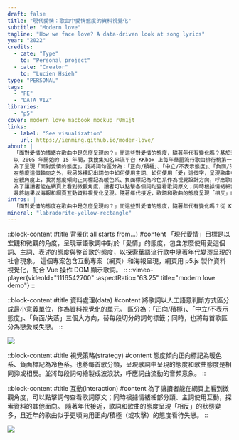 ```yaml
---
draft: false
title: "現代愛情：歌曲中愛情態度的資料視覺化"
subtitle: "Modern love"
tagline: "How we face love? A data-driven look at song lyrics"
year: "2022"
credits:
  - cate: "Type"
    to: "Personal project"
  - cate: "Creator"
    to: "Lucien Hsieh"
type: "PERSONAL"
tags:
  - "FE"
  - "DATA_VIZ"
libraries:
  - "p5"
cover: modern_love_macbook_mockup_r0m1jt
links:
  - label: "See visualization"
    url: https://ienming.github.io/moder-love/
about: |
  「面對愛情的情緒在歌曲中是怎麼呈現的？」而這些對愛情的態度，隨著年代有變化嗎？基於這些問題，我在研究所「創意數位設計」的期末作品上，探討華語流行歌曲 2005 到 2020 年間在 KKbox 排行榜第一名的歌曲中如何「面對愛情」，以 p5.js 做互動資料視覺化。
  以 2005 年開始的 15 年間，我搜集知名串流平台 KKbox 上每年華語流行歌曲排行榜第一名的歌曲做樣本，將歌詞以人工語意判斷方式區分成最小意義單位，作為資料視覺化的單元。
  為了呈現「面對愛情的態度」，我將詞句區分為：「正向/積極」、「中立/不表示態度」、「負面/失落」三個大方向，替每段切分的詞句標籤；同時，也將每首歌區分為戀愛或失戀。
  在態度這個軸向之外，我另外標記出詞句中如何使用主詞、如何使用「愛」這個字，呈現歌曲中一直訴說著的是「愛我」、「愛你」還是單純的「愛」這個概念。
  宏觀角度上，我將態度傾向正向標記為暖色系、負面標記為冷色系作為視覺設計方向，呼應歌曲主要調性的顏色，呈現歌詞中呈現的態度和歌曲態度是相同抑或相反。並將每段詞句繪製成波浪狀，呼應詞曲流動的音頻意象。
  為了讓讀者能在網頁上看到微觀角度，讀者可以點擊各個詞句查看歌詞原文；同時根據情緒細部分類、主詞使用互動，探索歌詞中呈現的其他故事。
  最終結果以海報和網頁互動資料視覺化呈現。隨著年代接近，歌詞和歌曲的態度呈現「相反」的狀態變多，且近年的歌曲似乎更頃向用正向/積極（或攻擊）的態度看待失戀。未來也許可以延伸看看作詞人歷年作品的變化，或將作詞人的性別納入資料呈現的一環。
intros: |
  「面對愛情的態度在歌曲中是怎麼呈現的？」而這些對愛情的態度，隨著年代有變化嗎？從 KKbox 排行榜歷年榜首歌曲，探討華語流行歌曲 2005 到 2020 年間如何面對愛情。
mineral: "labradorite-yellow-rectangle"
---
```

::block-content
#title
背景(it all starts from...)
#content
「現代愛情」目標是以宏觀和微觀的角度，呈現華語歌詞中對於「愛情」的態度，包含怎麼使用愛這個詞、主詞、表述的態度與整首歌的態度，以探索華語流行歌中隨著年代變遷呈現的社會現象。
這個專案包含互動專案（網頁）和海報呈現，網頁用 p5.js 製作資料視覺化，配合 Vue 操作 DOM 顯示歌詞。
::
::vimeo-player{videoId="1116542700" :aspectRatio="63.25" title="modern love demo"}
::

::block-content
#title
資料處理(data)
#content
將歌詞以人工語意判斷方式區分成最小意義單位，作為資料視覺化的單元。
區分為：「正向/積極」、「中立/不表示態度」、「負面/失落」三個大方向，替每段切分的詞句標籤；同時，也將每首歌區分為戀愛或失戀。
::

![](modern_love_legends_o0qs7z)

::block-content
#title
視覺策略(strategy)
#content
態度傾向正向標記為暖色系、負面標記為冷色系。也將每首歌分類，呈現歌詞中呈現的態度和歌曲態度是相同抑或相反。並將每段詞句繪製成波浪狀，呼應詞曲流動的音頻意象。
::

::block-content
#title
互動(interaction)
#content
為了讓讀者能在網頁上看到微觀角度，可以點擊詞句查看歌詞原文；同時根據情緒細部分類、主詞使用互動，探索資料的其他面向。
隨著年代接近，歌詞和歌曲的態度呈現「相反」的狀態變多，且近年的歌曲似乎更頃向用正向/積極（或攻擊）的態度看待失戀。
::

![](modern_love_curved_poster_mockup_f1auus)